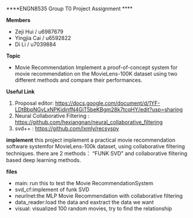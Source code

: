 ****ENGN8535 Group T0 Project Assignment ****

**Members**
* Zeji Hui    / u6987679
* Yingjia Cai / u6592822
* Di Li       / u7039884

**Topic**
* Movie Recommendation Implement a proof-of-concept system for movie recommendation
on the MovieLens-100K dataset using two different methods and compare their performances.

**Useful Link**

1. Proposal editor: https://docs.google.com/document/d/1YF-LDtBbpNGvLxNPKidinfN4GiT5beKBgm28k7tcqHY/edit?usp=sharing
2. Neural Collaborative Filtering : https://github.com/hexiangnan/neural_collaborative_filtering
3. svd++ : https://github.com/lxmly/recsyspy

**implement**
this project implement a practical  movie recommendation software systemfor MovieLens-100k dataset, using collaborative filtering techniques.
there are 2 methods： “FUNK SVD” and collaborative filtering based deep learning methods. 

**files**
* main: run this to test the Movie RecommendationSystem
* svd_cf:implement of funk SVD 
* neurlnet:the MLP Movie Recommendation with  collaborative filtering
* data_reader:load the data and eaxtract the data we want 
* visual: visualized 100 random movies, try to find the relationship 





